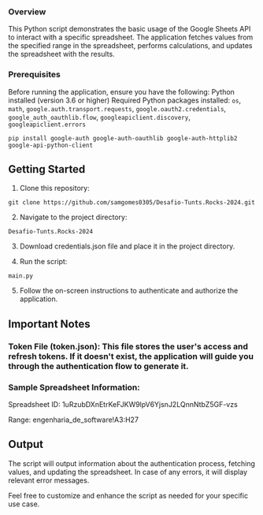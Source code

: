 ### Overview
This Python script demonstrates the basic usage of the Google Sheets API to interact with a specific spreadsheet. The application fetches values from the specified range in the spreadsheet, performs calculations, and updates the spreadsheet with the results.

### Prerequisites
Before running the application, ensure you have the following:
Python installed (version 3.6 or higher)
Required Python packages installed: `os`, `math`, `google.auth.transport.requests`, `google.oauth2.credentials`, `google_auth_oauthlib.flow`, `googleapiclient.discovery`, `googleapiclient.errors`

```pip install google-auth google-auth-oauthlib google-auth-httplib2 google-api-python-client```

## Getting Started
1. Clone this repository:

```git clone https://github.com/samgomes0305/Desafio-Tunts.Rocks-2024.git```

2. Navigate to the project directory:

```Desafio-Tunts.Rocks-2024```

3. Download credentials.json file and place it in the project directory.

4. Run the script:

```main.py```

5. Follow the on-screen instructions to authenticate and authorize the application.

## Important Notes
### Token File (token.json): This file stores the user's access and refresh tokens. If it doesn't exist, the application will guide you through the authentication flow to generate it.

### Sample Spreadsheet Information:

Spreadsheet ID: 1uRzubDXnEtrKeFJKW9lpV6YjsnJ2LQnnNtbZ5GF-vzs

Range: engenharia_de_software!A3:H27

## Output
The script will output information about the authentication process, fetching values, and updating the spreadsheet. In case of any errors, it will display relevant error messages.

Feel free to customize and enhance the script as needed for your specific use case.
